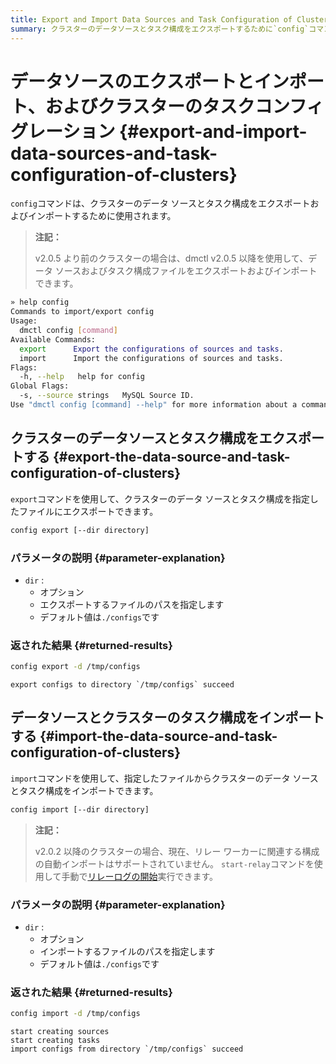 ```yaml
---
title: Export and Import Data Sources and Task Configuration of Clusters
summary: クラスターのデータソースとタスク構成をエクスポートするために`config`コマンドを使用します。`export`コマンドを使って指定したファイルにエクスポートし、`import`コマンドを使ってファイルからインポートします。パラメータ`dir`はオプションで、デフォルト値は`./configs`です。リレーワーカーに関連する構成の自動インポートはサポートされていません。
---
```


# データソースのエクスポートとインポート、およびクラスターのタスクコンフィグレーション {#export-and-import-data-sources-and-task-configuration-of-clusters}

`config`コマンドは、クラスターのデータ ソースとタスク構成をエ​​クスポートおよびインポートするために使用されます。

> **注記：**
>
> v2.0.5 より前のクラスターの場合は、dmctl v2.0.5 以降を使用して、データ ソースおよびタスク構成ファイルをエクスポートおよびインポートできます。

```bash
» help config
Commands to import/export config
Usage:
  dmctl config [command]
Available Commands:
  export      Export the configurations of sources and tasks.
  import      Import the configurations of sources and tasks.
Flags:
  -h, --help   help for config
Global Flags:
  -s, --source strings   MySQL Source ID.
Use "dmctl config [command] --help" for more information about a command.
```

## クラスターのデータソースとタスク構成をエ​​クスポートする {#export-the-data-source-and-task-configuration-of-clusters}

`export`コマンドを使用して、クラスターのデータ ソースとタスク構成を指定したファイルにエクスポートできます。

```bash
config export [--dir directory]
```

### パラメータの説明 {#parameter-explanation}

-   `dir` :
    -   オプション
    -   エクスポートするファイルのパスを指定します
    -   デフォルト値は`./configs`です

### 返された結果 {#returned-results}

```bash
config export -d /tmp/configs
```

    export configs to directory `/tmp/configs` succeed

## データソースとクラスターのタスク構成をインポートする {#import-the-data-source-and-task-configuration-of-clusters}

`import`コマンドを使用して、指定したファイルからクラスターのデータ ソースとタスク構成をインポートできます。

```bash
config import [--dir directory]
```

> **注記：**
>
> v2.0.2 以降のクラスターの場合、現在、リレー ワーカーに関連する構成の自動インポートはサポートされていません。 `start-relay`コマンドを使用して手動で[リレーログの開始](/dm/relay-log.md#enable-and-disable-relay-log)実行できます。

### パラメータの説明 {#parameter-explanation}

-   `dir` :
    -   オプション
    -   インポートするファイルのパスを指定します
    -   デフォルト値は`./configs`です

### 返された結果 {#returned-results}

```bash
config import -d /tmp/configs
```

    start creating sources
    start creating tasks
    import configs from directory `/tmp/configs` succeed
